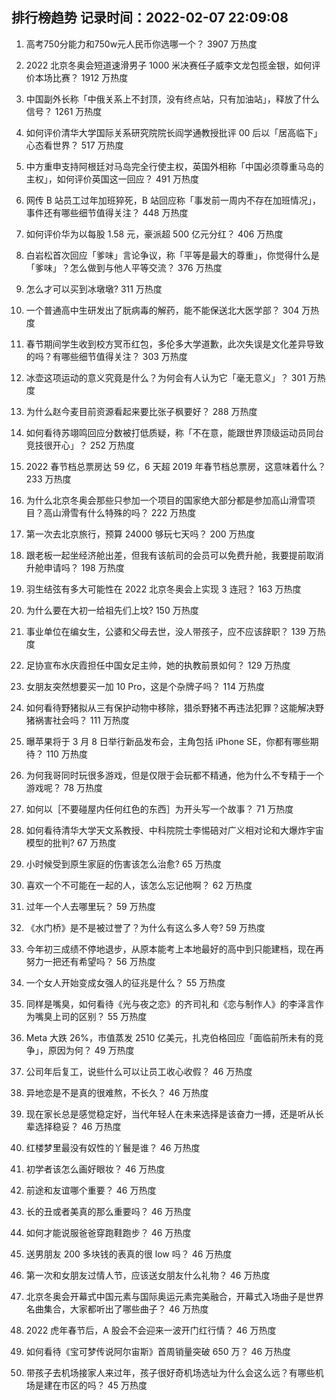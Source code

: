 
## 排行榜趋势 记录时间：2022-02-07 22:09:08
  
  1. 高考750分能力和750w元人民币你选哪一个？ 3907 万热度
    
  2. 2022 北京冬奥会短道速滑男子 1000 米决赛任子威李文龙包揽金银，如何评价本场比赛？ 1912 万热度
    
  3. 中国副外长称「中俄关系上不封顶，没有终点站，只有加油站」，释放了什么信号？ 1261 万热度
    
  4. 如何评价清华大学国际关系研究院院长阎学通教授批评 00 后以「居高临下」心态看世界？ 517 万热度
    
  5. 中方重申支持阿根廷对马岛完全行使主权，英国外相称「中国必须尊重马岛的主权」，如何评价英国这一回应？ 491 万热度
    
  6. 网传 B 站员工过年加班猝死，B 站回应称「事发前一周内不存在加班情况」，事件还有哪些细节值得关注？ 448 万热度
    
  7. 如何评价华为以每股 1.58 元，豪派超 500 亿元分红？ 406 万热度
    
  8. 白岩松首次回应「爹味」言论争议，称「平等是最大的尊重」，你觉得什么是「爹味」？怎么做到与他人平等交流？ 376 万热度
    
  9. 怎么才可以买到冰墩墩? 311 万热度
    
  10. 一个普通高中生研发出了朊病毒的解药，能不能保送北大医学部？ 304 万热度
    
  11. 春节期间学生收到校方冥币红包，多伦多大学道歉，此次失误是文化差异导致的吗？有哪些细节值得关注？ 303 万热度
    
  12. 冰壶这项运动的意义究竟是什么？为何会有人认为它「毫无意义」？ 301 万热度
    
  13. 为什么赵今麦目前资源看起来要比张子枫要好？ 288 万热度
    
  14. 如何看待苏翊鸣回应分数被打低质疑，称「不在意，能跟世界顶级运动员同台竞技很开心」？ 252 万热度
    
  15. 2022 春节档总票房达 59 亿，6 天超 2019 年春节档总票房，这意味着什么？ 233 万热度
    
  16. 为什么北京冬奥会那些只参加一个项目的国家绝大部分都是参加高山滑雪项目？高山滑雪有什么特殊的吗？ 222 万热度
    
  17. 第一次去北京旅行，预算 24000 够玩七天吗？ 200 万热度
    
  18. 跟老板一起坐经济舱出差，但我有该航司的会员可以免费升舱，我要提前取消升舱申请吗？ 198 万热度
    
  19. 羽生结弦有多大可能性在 2022 北京冬奥会上实现 3 连冠？ 163 万热度
    
  20. 为什么要在大初一给祖先们上坟? 150 万热度
    
  21. 事业单位在编女生，公婆和父母去世，没人带孩子，应不应该辞职？ 139 万热度
    
  22. 足协宣布水庆霞担任中国女足主帅，她的执教前景如何？ 129 万热度
    
  23. 女朋友突然想要买一加 10 Pro，这是个杂牌子吗？ 114 万热度
    
  24. 如何看待野猪拟从三有保护动物中移除，猎杀野猪不再违法犯罪？这能解决野猪祸害社会吗？ 111 万热度
    
  25. 曝苹果将于 3 月 8 日举行新品发布会，主角包括 iPhone SE，你都有哪些期待？ 110 万热度
    
  26. 为何我哥同时玩很多游戏，但是仅限于会玩都不精通，他为什么不专精于一个游戏呢？ 78 万热度
    
  27. 如何以［不要碰屋内任何红色的东西］为开头写一个故事？ 71 万热度
    
  28. 如何看待清华大学天文系教授、中科院院士李惕碚对广义相对论和大爆炸宇宙模型的批判? 67 万热度
    
  29. 小时候受到原生家庭的伤害该怎么治愈? 65 万热度
    
  30. 喜欢一个不可能在一起的人，该怎么忘记他啊？ 62 万热度
    
  31. 过年一个人去哪里玩？ 59 万热度
    
  32. 《水门桥》是不是被过誉了？为什么有这么多人夸? 59 万热度
    
  33. 今年初三成绩不停地退步，从原本能考上本地最好的高中到只能建档，现在再努力一把还有希望吗？ 56 万热度
    
  34. 一个女人开始变成女强人的征兆是什么？ 55 万热度
    
  35. 同样是嘴臭，如何看待《光与夜之恋》的齐司礼和《恋与制作人》的李泽言作为嘴臭上司的区别？ 55 万热度
    
  36. Meta 大跌 26%，市值蒸发 2510 亿美元，扎克伯格回应「面临前所未有的竞争」，原因为何？ 49 万热度
    
  37. 公司年后复工，说些什么可以让员工收心收假？ 46 万热度
    
  38. 异地恋是不是真的很难熬，不长久？ 46 万热度
    
  39. 现在家长总是感觉稳定好，当代年轻人在未来选择是该奋力一搏，还是听从长辈选择稳妥？ 46 万热度
    
  40. 红楼梦里最没有奴性的丫鬟是谁？ 46 万热度
    
  41. 初学者该怎么画好眼妆？ 46 万热度
    
  42. 前途和友谊哪个重要？ 46 万热度
    
  43. 长的丑或者美真的那么重要吗？ 46 万热度
    
  44. 如何才能说服爸爸穿跑鞋跑步？ 46 万热度
    
  45. 送男朋友 200 多块钱的表真的很 low 吗？ 46 万热度
    
  46. 第一次和女朋友过情人节，应该送女朋友什么礼物？ 46 万热度
    
  47. 北京冬奥会开幕式中国元素与国际奥运元素完美融合，开幕式入场曲子是世界名曲集合，大家都听出了哪些曲子？ 46 万热度
    
  48. 2022 虎年春节后，A 股会不会迎来一波开门红行情？ 46 万热度
    
  49. 如何看待《宝可梦传说阿尔宙斯》首周销量突破 650 万？ 46 万热度
    
  50. 带孩子去机场接家人来过年，孩子很好奇机场选址为什么会这么远？有哪些机场是建在市区的吗？ 45 万热度
    